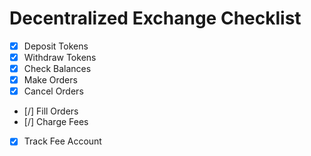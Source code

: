 # Decentralized Exchange Checklist

- [x] Deposit Tokens
- [x] Withdraw Tokens
- [x] Check Balances
- [x] Make Orders
- [x] Cancel Orders
- [/] Fill Orders
- [/] Charge Fees
- [x] Track Fee Account
